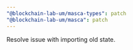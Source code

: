 ```yaml
---
"@blockchain-lab-um/masca-types": patch
"@blockchain-lab-um/masca": patch
---
```


Resolve issue with importing old state.
